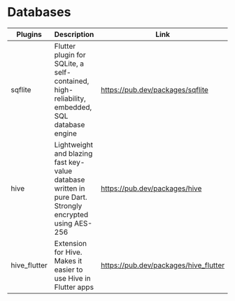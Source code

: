 # Databases

| Plugins | Description | Link |
| --- | --- | --- |
| sqflite | Flutter plugin for SQLite, a self-contained, high-reliability, embedded, SQL database engine | https://pub.dev/packages/sqflite |
| hive | Lightweight and blazing fast key-value database written in pure Dart. Strongly encrypted using AES-256 | https://pub.dev/packages/hive |
| hive_flutter | Extension for Hive. Makes it easier to use Hive in Flutter apps | https://pub.dev/packages/hive_flutter |

